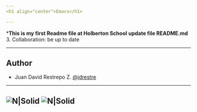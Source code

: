 ```yaml
---
<h1 align="center">Emacs</h1>

---
```



*__This is my first Readme file at Holberton School__ 
__update file README.md__ 3. Collaboration: be up to date

---
## Author

- Juan David Restrepo Z. [@jdrestre](https://twitter.com/jdrestre)

---
![N|Solid](https://www.holbertonschool.com/holberton-logo.png) ![N|Solid](https://intranet.hbtn.io/assets/holberton-logo-coral-27055cb2f875eb10bf3b3942e52a24581bc0667695bdc856d4f08b469b678000.png)
---

